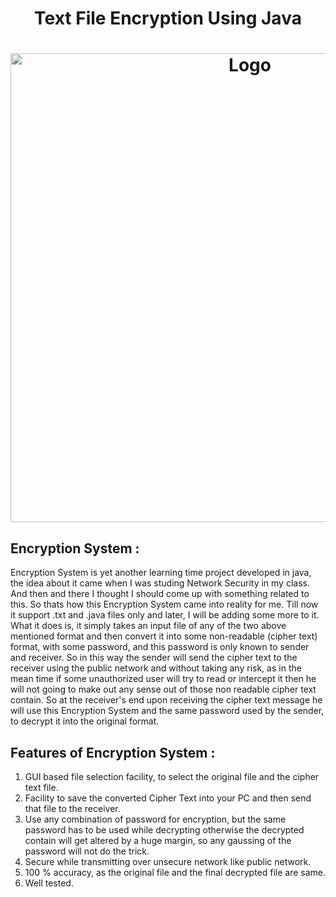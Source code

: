 
<h1 align="center" >Text File Encryption Using Java</h1>


<h1 align="center" ><img src="https://github.com/MANISH-SAHANI/Text-File-Encryption-Using-Java/assets/91081774/6f68aca4-6ddb-44eb-a90d-e130e20b4c04" alt="Logo" width="750" /></h1>


<h2>Encryption System : </h2> 

Encryption System is yet another learning time project developed in java, the idea about it came when I was studing Network Security in my class. And then and there I thought I should come up with something related to this. So thats how this Encryption System came into reality for me. Till now it support .txt and .java files only and later, I will be adding some more to it.
What it does is, it simply takes an input file of any of the two above mentioned format and then convert it into some non-readable (cipher text)  format, with some password, and this password is only known to sender and receiver.
So in this way the sender will send the cipher text to the receiver using the public network and without taking any risk, as in the mean time if some unauthorized user will try to read or intercept it then he will not going to make out any sense out of those non readable cipher text contain.
So at the receiver's end upon receiving the cipher text message he will use this Encryption System and the same password used by the sender, to decrypt it into the original format.

<h2>Features of Encryption System :</h2> 

1. GUI based file selection facility, to select the original file and the cipher text file.
2. Facility to save the converted Cipher Text into your PC and then send that file to the receiver.
3. Use any combination of password for encryption, but the same password has to be used while decrypting otherwise the decrypted contain will get altered by a huge margin, so any gaussing of the password will not do the trick.
4. Secure while transmitting over unsecure network like public network.
5. 100 % accuracy, as the original file and the final decrypted file are same.
6. Well tested.

